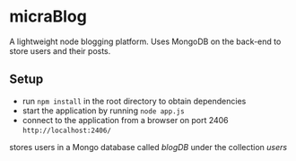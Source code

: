 micraBlog
=========
A lightweight node blogging platform. Uses MongoDB on the back-end to store users and their posts.

Setup
-----
* run `npm install` in the root directory to obtain dependencies
* start the application by running `node app.js`
* connect to the application from a browser on port 2406 `http://localhost:2406/`


stores users in a Mongo database called *blogDB* under the collection *users*